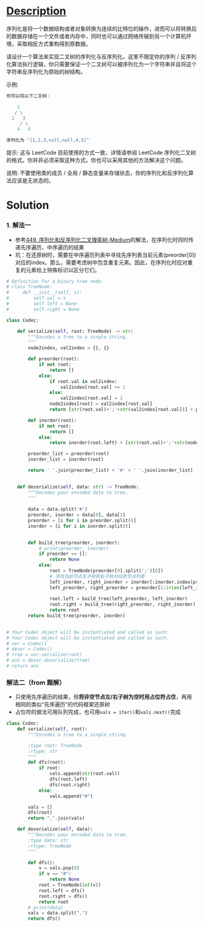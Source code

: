 # [Description](https://leetcode-cn.com/problems/serialize-and-deserialize-binary-tree)

序列化是将一个数据结构或者对象转换为连续的比特位的操作，进而可以将转换后的数据存储在一个文件或者内存中，同时也可以通过网络传输到另一个计算机环境，采取相反方式重构得到原数据。

请设计一个算法来实现二叉树的序列化与反序列化。这里不限定你的序列 / 反序列化算法执行逻辑，你只需要保证一个二叉树可以被序列化为一个字符串并且将这个字符串反序列化为原始的树结构。

示例: 
```python
你可以将以下二叉树：

    1
   / \
  2   3
     / \
    4   5

序列化为 "[1,2,3,null,null,4,5]"
```
提示: 这与 LeetCode 目前使用的方式一致，详情请参阅 LeetCode 序列化二叉树的格式。你并非必须采取这种方式，你也可以采用其他的方法解决这个问题。

说明: 不要使用类的成员 / 全局 / 静态变量来存储状态，你的序列化和反序列化算法应该是无状态的。

# Solution
### 1. 解法一
- 参考[449. 序列化和反序列化二叉搜索树-Medium](449.%20序列化和反序列化二叉搜索树-Medium)的解法，在序列化时同时传递先序遍历、中序遍历的结果
- 坑：在还原树时，需要在中序遍历列表中寻找先序列表当前元素(preorder[0])对应的index。那么，需要考虑树中包含重复元素。因此，在序列化时应对重复的元素给上特殊标识以区分它们。
```python
# Definition for a binary tree node.
# class TreeNode:
#     def __init__(self, x):
#         self.val = x
#         self.left = None
#         self.right = None

class Codec:

    def serialize(self, root: TreeNode) -> str:
        """Encodes a tree to a single string.
        """
        node2index, val2index = {}, {}

        def preorder(root):
            if not root:
                return []
            else:
                if root.val in val2index:
                    val2index[root.val] += 1
                else:
                    val2index[root.val] = 1
                node2index[root] = val2index[root.val]
                return [str(root.val)+';'+str(val2index[root.val])] + preorder(root.left) + preorder(root.right)

        def inorder(root):
            if not root:
                return []
            else:
                return inorder(root.left) + [str(root.val)+';'+str(node2index[root])] + inorder(root.right) 

        preorder_list = preorder(root)
        inorder_list = inorder(root)

        return ' '.join(preorder_list) + '#' + ' '.join(inorder_list)
        

    def deserialize(self, data: str) -> TreeNode:
        """Decodes your encoded data to tree.
        """
        
        data = data.split('#')
        preorder, inorder = data[0], data[1]
        preorder = [i for i in preorder.split()]
        inorder = [i for i in inorder.split()]
        

        def build_tree(preorder, inorder):
            # print(preorder, inorder)
            if preorder == []:
                return None
            else:
                root = TreeNode(preorder[0].split(';')[0])
				# 寻找当前节点左子树和右子树对应的节点列表
                left_inorder, right_inorder = inorder[:inorder.index(preorder[0])], inorder[inorder.index(preorder[0])+1:]
                left_preorder, right_preorder = preorder[1:1+len(left_inorder)], preorder[1+len(left_inorder):]
                
				root.left = build_tree(left_preorder, left_inorder)
                root.right = build_tree(right_preorder, right_inorder)
                return root
        return build_tree(preorder, inorder)
        

# Your Codec object will be instantiated and called as such:
# Your Codec object will be instantiated and called as such:
# ser = Codec()
# deser = Codec()
# tree = ser.serialize(root)
# ans = deser.deserialize(tree)
# return ans
```

### 解法二（from 题解）
- 只使用先序遍历的结果，但**将非空节点左/右子树为空时用占位符占住**，再用相同的类似“先序遍历”的代码框架还原树
- 占位符的做法可用队列完成，也可用```vals = iter()```和```vals.next()```完成
```python
class Codec:
    def serialize(self, root):
        """Encodes a tree to a single string.

        :type root: TreeNode
        :rtype: str
        """
        def dfs(root):
            if root:
                vals.append(str(root.val))
                dfs(root.left)
                dfs(root.right)
            else:
                vals.append("#")

        vals = []
        dfs(root)
        return ",".join(vals)

    def deserialize(self, data):
        """Decodes your encoded data to tree.
        :type data: str
        :rtype: TreeNode
        """

        def dfs():
            v = vals.pop(0)
            if v == "#":
                return None
            root = TreeNode(int(v))
            root.left = dfs()
            root.right = dfs()
            return root
        # print(data)
        vals = data.split(",")
        return dfs()
```